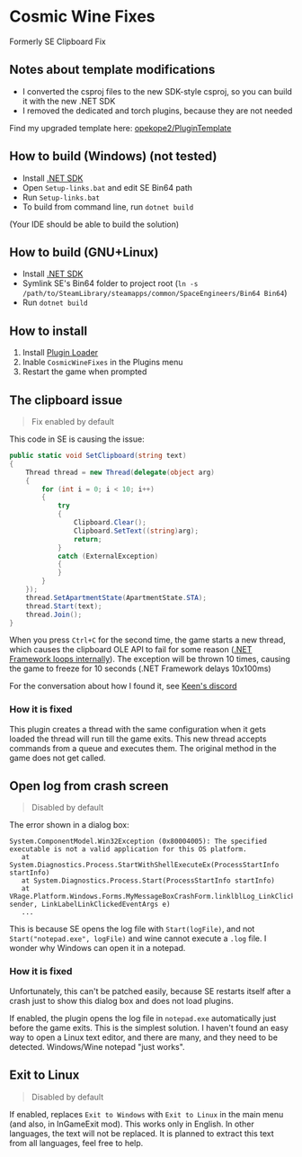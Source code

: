 # Cosmic Wine Fixes

Formerly SE Clipboard Fix

## Notes about template modifications

* I converted the csproj files to the new SDK-style csproj, so you can build it with the new .NET SDK
* I removed the dedicated and torch plugins, because they are not needed

Find my upgraded template here: [opekope2/PluginTemplate](https://github.com/opekope2/PluginTemplate)

## How to build (Windows) (not tested)

* Install [.NET SDK](https://get.dot.net)
* Open `Setup-links.bat` and edit SE Bin64 path
* Run `Setup-links.bat`
* To build from command line, run `dotnet build`

(Your IDE should be able to build the solution)

## How to build (GNU+Linux)

* Install [.NET SDK](https://get.dot.net)
* Symlink SE's Bin64 folder to project root (`ln -s /path/to/SteamLibrary/steamapps/common/SpaceEngineers/Bin64 Bin64`)
* Run `dotnet build`

## How to install

1. Install [Plugin Loader](https://github.com/sepluginloader/PluginLoader#installation)
2. Inable `CosmicWineFixes` in the Plugins menu
3. Restart the game when prompted

## The clipboard issue

> Fix enabled by default

This code in SE is causing the issue:

```csharp
public static void SetClipboard(string text)
{
    Thread thread = new Thread(delegate(object arg)
    {
        for (int i = 0; i < 10; i++)
        {
            try
            {
                Clipboard.Clear();
                Clipboard.SetText((string)arg);
                return;
            }
            catch (ExternalException)
            {
            }
        }
    });
    thread.SetApartmentState(ApartmentState.STA);
    thread.Start(text);
    thread.Join();
}
```

When you press `Ctrl+C` for the second time, the game starts a new thread, which causes the clipboard OLE API to fail for some reason
([.NET Framework loops internally](https://referencesource.microsoft.com/#System.Windows.Forms/winforms/Managed/System/WinForms/Clipboard.cs,171)).
The exception will be thrown 10 times, causing the game to freeze for 10 seconds (.NET Framework delays 10x100ms)

For the conversation about how I found it, see [Keen's discord](https://discord.com/channels/125011928711036928/630756768435142668/946801680664657960)

### How it is fixed

This plugin creates a thread with the same configuration when it gets loaded the thread will run till the game exits. This new thread accepts commands from a queue and executes them. The original method in the game does not get called.

## Open log from crash screen

> Disabled by default

The error shown in a dialog box:

```
System.ComponentModel.Win32Exception (0x80004005): The specified executable is not a valid application for this OS platform.
   at System.Diagnostics.Process.StartWithShellExecuteEx(ProcessStartInfo startInfo)
   at System.Diagnostics.Process.Start(ProcessStartInfo startInfo)
   at VRage.Platform.Windows.Forms.MyMessageBoxCrashForm.linklblLog_LinkClicked(Object sender, LinkLabelLinkClickedEventArgs e)
   ...
```

This is because SE opens the log file with `Start(logFile)`, and not `Start("notepad.exe", logFile)` and wine cannot execute a `.log` file. I wonder why Windows can open it in a notepad.

### How it is fixed

Unfortunately, this can't be patched easily, because SE restarts itself after a crash just to show this dialog box and does not load plugins.

If enabled, the plugin opens the log file in `notepad.exe` automatically just before the game exits. This is the simplest solution. I haven't found an easy way to open a Linux text editor, and there are many, and they need to be detected. Windows/Wine notepad "just works".

## Exit to Linux

> Disabled by default

If enabled, replaces `Exit to Windows` with `Exit to Linux` in the main menu (and also, in InGameExit mod). This works only in English. In other languages, the text will not be replaced. It is planned to extract this text from all languages, feel free to help.
